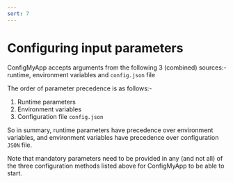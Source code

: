 ```yaml
---
sort: 7
---
```


# Configuring input parameters

ConfigMyApp accepts arguments from the following 3 (combined) sources:- runtime, environment variables and `config.json` file

The order of parameter precedence is as follows:-

 1. Runtime parameters
 2. Environment variables 
 3. Configuration file `config.json`

So in summary, runtime parameters have precedence over environment variables, and environment variables have precedence over configuration `JSON` file.

Note that mandatory parameters need to be provided in any (and not all) of the three configuration methods listed above for ConfigMyApp to be able to start.
